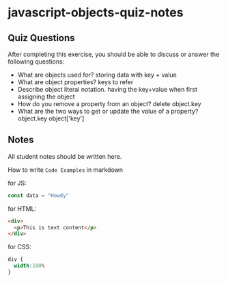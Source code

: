 # javascript-objects-quiz-notes

## Quiz Questions

After completing this exercise, you should be able to discuss or answer the following questions:

- What are objects used for?
storing data with key + value
- What are object properties?
keys to refer
- Describe object literal notation.
having the key+value when first assigning the object
- How do you remove a property from an object?
delete object.key
- What are the two ways to get or update the value of a property?
object.key
object['key']
## Notes

All student notes should be written here.


How to write `Code Examples` in markdown

for JS:
```javascript
const data = "Howdy"
```

for HTML:
```html
<div>
  <p>This is text content</p>
</div>
```

for CSS:
```css
div {
  width:100%
}
```

